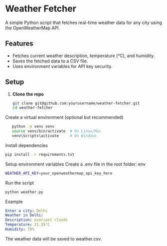 # Weather Fetcher 

A simple Python script that fetches real-time weather data for any city using the OpenWeatherMap API.

## Features

- Fetches current weather description, temperature (°C), and humidity.
- Saves the fetched data to a CSV file.
- Uses environment variables for API key security.

## Setup

1. **Clone the repo**

   ```bash
   git clone git@github.com:yourusername/weather-fetcher.git
   cd weather-fetcher
Create a virtual environment (optional but recommended)

```bash
   python -m venv venv
   source venv/bin/activate  # On Linux/Mac
   venv\Scripts\activate     # On Windows
```
Install dependencies
```bash
pip install -r requirements.txt
```
Setup environment variables
Create a .env file in the root folder:
env
```bash
WEATHER_API_KEY=your_openweathermap_api_key_here
```
Run the script
```bash
python weather.py
```
Example
```yaml
Enter a city: Delhi
Weather in Delhi:
Description: overcast clouds
Temperature: 31.35°C
Humidity: 76%
```
The weather data will be saved to weather.csv.


